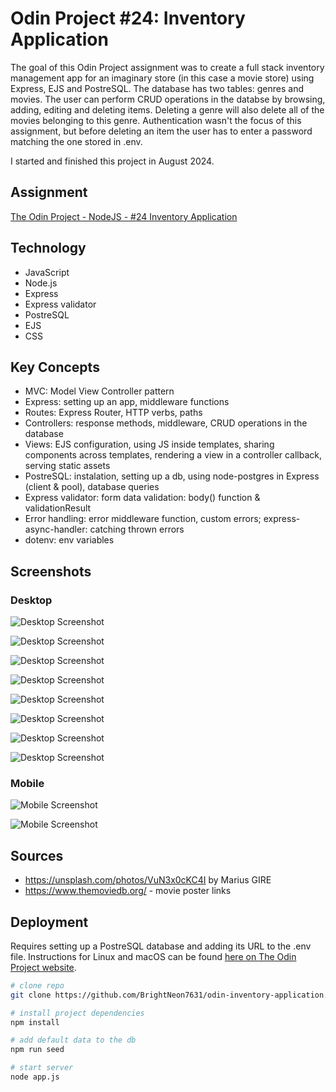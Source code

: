 # Odin Project #24: Inventory Application

The goal of this Odin Project assignment was to create a full stack inventory management app for an imaginary store (in this case a movie store) using Express, EJS and PostreSQL. The database has two tables: genres and movies. The user can perform CRUD operations in the databse by browsing, adding, editing and deleting items. Deleting a genre will also delete all of the movies belonging to this genre. Authentication wasn't the focus of this assignment, but before deleting an item the user has to enter a password matching the one stored in .env. 

I started and finished this project in August 2024.

## Assignment

[The Odin Project - NodeJS - #24 Inventory Application](https://www.theodinproject.com/lessons/node-path-nodejs-inventory-application)

## Technology

- JavaScript
- Node.js
- Express
- Express validator
- PostreSQL
- EJS
- CSS

## Key Concepts

- MVC: Model View Controller pattern
- Express: setting up an app, middleware functions
- Routes: Express Router, HTTP verbs, paths
- Controllers: response methods, middleware, CRUD operations in the database
- Views: EJS configuration, using JS inside templates, sharing components across templates, rendering a view in a controller callback, serving static assets
- PostreSQL: instalation, setting up a db, using node-postgres in Express (client & pool), database queries
- Express validator: form data validation: body() function & validationResult
- Error handling: error middleware function, custom errors; express-async-handler: catching thrown errors 
- dotenv: env variables

## Screenshots

### Desktop

![Desktop Screenshot](screenshots/desktop1.png)

![Desktop Screenshot](screenshots/desktop2.png)

![Desktop Screenshot](screenshots/desktop3.png)

![Desktop Screenshot](screenshots/desktop4.png)

![Desktop Screenshot](screenshots/desktop5.png)

![Desktop Screenshot](screenshots/desktop6.png)

![Desktop Screenshot](screenshots/desktop7.png)

![Desktop Screenshot](screenshots/desktop8.png)

### Mobile

![Mobile Screenshot](screenshots/mobile1.png)

![Mobile Screenshot](screenshots/mobile2.png)

## Sources

- https://unsplash.com/photos/VuN3x0cKC4I by Marius GIRE
- https://www.themoviedb.org/ - movie poster links

## Deployment

Requires setting up a PostreSQL database and adding its URL to the .env file. Instructions for Linux and macOS can be found [here on The Odin Project website](https://www.theodinproject.com/lessons/nodejs-installing-postgresql).

```bash
# clone repo
git clone https://github.com/BrightNeon7631/odin-inventory-application.git

# install project dependencies
npm install

# add default data to the db
npm run seed

# start server
node app.js
```
